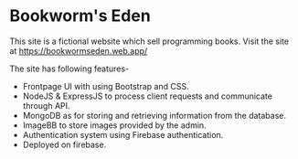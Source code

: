 # Bookworm's Eden

This site is a fictional website which sell programming books. Visit the site at https://bookwormseden.web.app/

The site has following features-

- Frontpage UI with using Bootstrap and CSS.
- NodeJS & ExpressJS to process client requests and communicate through API.
- MongoDB as for storing and retrieving information from the database.
- ImageBB to store images provided by the admin.
- Authentication system using Firebase authentication.
- Deployed on firebase.
